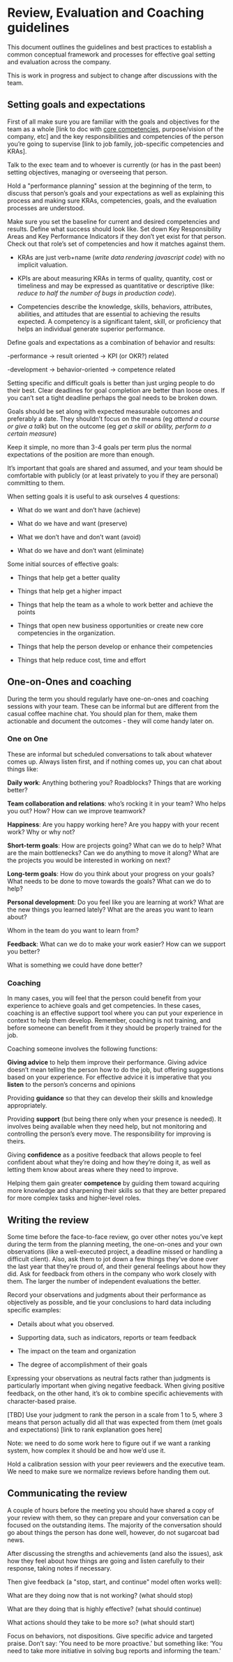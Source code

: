 # Review, Evaluation and Coaching guidelines

This document outlines the guidelines and best practices to establish a common conceptual framework and processes for effective goal setting and evaluation across the company.

This is work in progress and subject to change after discussions with the team.

## Setting goals and expectations

First of all make sure you are familiar with the goals and objectives for the team as a whole [link to doc with [core competencies](https://docs.google.com/document/d/1ng6H8mzKMt98nUkeJofLgemHIoW2o2xPqZKaKq1Tz1Q/edit), purpose/vision of the company, etc] and the key responsibilities and competencies of the person you’re going to supervise [link to job family, job-specific competencies and KRAs]. 

Talk to the exec team and to whoever is currently (or has in the past been) setting objectives, managing or overseeing that person.

Hold a "performance planning" session at the beginning of the term, to discuss that person’s goals and your expectations as well as explaining this process and making sure KRAs, competencies, goals, and the evaluation processes are understood. 

Make sure you set the baseline for current and desired competencies and results. Define what success should look like. Set down Key Responsibility Areas and Key Performance Indicators if they don’t yet exist for that person. Check out that role’s set of competencies and how it matches against them.

* KRAs are just verb+name (*write data rendering javascript code*) with no implicit valuation.

* KPIs are about measuring KRAs in terms of quality, quantity, cost or timeliness and may be expressed as quantitative or descriptive (like: *reduce to half the number of bugs in production code*).

* Competencies describe the knowledge, skills, behaviors, attributes, abilities, and attitudes that are essential to achieving the results expected. A competency is a significant talent, skill, or proficiency that helps an individual generate superior performance.

Define goals and expectations as a combination of behavior and results:

-performance → result oriented → KPI (or OKR?) related

-development → behavior-oriented → competence related

Setting specific and difficult goals is better than just urging people to do their best. Clear deadlines for goal completion are better than loose ones. If you can’t set a tight deadline perhaps the goal needs to be broken down.

Goals should be set along with expected measurable outcomes and preferably a date. They shouldn’t focus on the means (eg *attend a course or give a talk*) but on the outcome (eg *get a skill or ability, perform to a certain measure*)

Keep it simple, no more than 3-4 goals per term plus the normal expectations of the position are more than enough.

It’s important that goals are shared and assumed, and your team should be comfortable with publicly (or at least privately to you if they are personal) committing to them. 

When setting goals it is useful to ask ourselves 4 questions:

* What do we want and don’t have (achieve)

* What do we have and want (preserve)

* What we don’t have and don’t want (avoid)

* What do we have and don’t want (eliminate)

Some initial sources of effective goals:

* Things that help get a better quality

* Things that help get a higher impact 

* Things that help the team as a whole to work better and achieve the   points

* Things that open new business opportunities or create new core competencies in the organization.

* Things that help the person develop or enhance their competencies

* Things that help reduce cost, time and effort

## One-on-Ones and coaching

During the term you should regularly have one-on-ones and coaching sessions with your team. These can be informal but are different from the casual coffee machine chat. You should plan for them, make them actionable and document the outcomes - they will come handy later on.

### One on One

These are informal but scheduled conversations to talk about whatever comes up. Always listen first, and if nothing comes up, you can chat about things like:

**Daily work**: Anything bothering you? Roadblocks? Things that are working better?

**Team collaboration and relations**: who’s rocking it in your team? Who helps you out? How? How can we improve teamwork?

**Happiness**: Are you happy working here? Are you happy with your recent work? Why or why not?

**Short-term goals**: How are projects going? What can we do to help? What are the main bottlenecks? Can we do anything to move it along? What are the projects you would be interested in working on next?

**Long-term goals**: How do you think about your progress on your goals? What needs to be done to move towards the goals? What can we do to help?

**Personal development**: Do you feel like you are learning at work? What are the new things you learned lately? What are the areas you want to learn about?

Whom in the team do you want to learn from? 

**Feedback**: What can we do to make your work easier? How can we support you better?

What is something we could have done better? 

### Coaching

In many cases, you will feel that the person could benefit from your experience to achieve goals and get competencies. In these cases, coaching is an effective support tool where you can put your experience in context to help them develop. Remember, coaching is not training, and before someone can benefit from it they should be properly trained for the job. 

Coaching someone involves the following functions:

**Giving advice** to help them improve their performance. Giving advice doesn’t mean telling the person how to do the job, but offering suggestions based on your experience. For effective advice it is imperative that you **listen** to the person’s concerns and opinions

Providing **guidance** so that they can develop their skills and knowledge appropriately. 

Providing **support** (but being there only when your presence is needed). It involves being available when they need help, but not monitoring and controlling the person’s every move. The responsibility for improving is theirs. 

Giving **confidence** as a positive feedback that allows people to feel confident about what they’re doing and how they’re doing it, as well as letting them know about areas where they need to improve. 

Helping them gain greater **competence** by guiding them toward acquiring more knowledge and sharpening their skills so that they are better prepared for more complex tasks and higher-level roles.

## Writing the review

Some time before the face-to-face review, go over other notes you’ve kept during the term from the planning meeting, the one-on-ones and your own observations (like a well-executed project, a deadline missed or handling a difficult client). Also, ask them to jot down a few things they’ve done over the last year that they’re proud of, and their general feelings about how they did. Ask for feedback from others in the company who work closely with them. The larger the number of independent evaluations the better.

Record your observations and judgments about their performance as objectively as possible, and tie your conclusions to hard data including speciﬁc examples:

* Details about what you observed.

* Supporting data, such as indicators, reports or team feedback

* The impact on the team and organization

* The degree of accomplishment of their goals

Expressing your observations as neutral facts rather than judgments is particularly important when giving negative feedback. When giving positive feedback, on the other hand, it’s ok to combine speciﬁc achievements with character-based praise.

[TBD] Use your judgment to rank the person in a scale from 1 to 5, where 3 means that person actually did all that was expected from them (met goals and expectations) [link to rank explanation goes here]

Note: we need to do some work here to figure out if we want a ranking system, how complex it should be and how we’d use it.

Hold a calibration session with your peer reviewers and the executive team. We need to make sure we normalize reviews before handing them out.

## Communicating the review

A couple of hours before the meeting you should have shared a copy of your review with them, so they can prepare and your conversation can be focused on the outstanding items. The majority of the conversation should go about things the person has done well, however, do not sugarcoat bad news.

After discussing the strengths and achievements (and also the issues), ask how they feel about how things are going and listen carefully to their response, taking notes if necessary.

Then give feedback (a "stop, start, and continue" model often works well):

What are they doing now that is not working? (what should stop)

What are they doing that is highly effective? (what should continue)

What actions should they take to be more so? (what should start)

Focus on behaviors, not dispositions. Give specific advice and targeted praise. Don’t say: ‘You need to be more proactive.’ but something like: ‘You need to take more initiative in solving bug reports and informing the team.'
